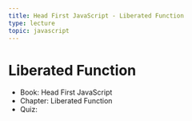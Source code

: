 ```yaml
---
title: Head First JavaScript - Liberated Function
type: lecture
topic: javascript
---
```


# Liberated Function

- Book: Head First JavaScript
- Chapter: Liberated Function
- Quiz:

